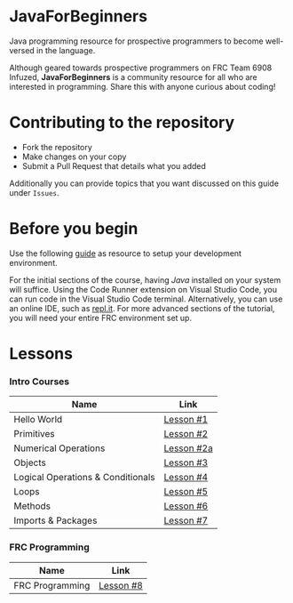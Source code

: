 # JavaForBeginners
Java programming resource for prospective programmers to become well-versed in the language.

Although geared towards prospective programmers on FRC Team 6908 Infuzed, **JavaForBeginners** is a community resource for all who are interested in programming. Share this with anyone curious about coding!

# Contributing to the repository
* Fork the repository
* Make changes on your copy
* Submit a Pull Request that details what you added

Additionally you can provide topics that you want discussed on this guide under `Issues`.

# Before you begin
Use the following [guide](https://docs.google.com/document/d/1gsHRuXv4nH3QgOnL0EUB5_rmLXk-JnR6QtYgkNwiXGk/edit?usp=sharing) as resource to setup your development environment.

For the initial sections of the course, having *Java* installed on your system will suffice. Using the Code Runner extension on Visual Studio Code, you can run code in the Visual Studio Code terminal. Alternatively, you can use an online IDE, such as [repl.it](https://repl.it/). For more advanced sections of the tutorial, you will need your entire FRC environment set up.

# Lessons

### Intro Courses
Name | Link
------------ | -------------
Hello World | [Lesson #1](https://github.com/frc6908/JavaForBeginners/blob/master/Lesson%201%20-%20Hello%20World/Lesson1HelloWorld.md)
Primitives | [Lesson #2](https://github.com/frc6908/JavaForBeginners/blob/master/Lesson%202%20-%20Primitives/Lesson2Primitives.md)
Numerical Operations | [Lesson #2a](https://github.com/frc6908/JavaForBeginners/blob/master/Lesson%202a%20-%20Numerical%20Operations/Lesson2aNumericalOperations.md)
Objects | [Lesson #3](https://github.com/frc6908/JavaForBeginners/blob/master/Lesson%203%20-%20Objects/Lesson3Objects.md)
Logical Operations & Conditionals | [Lesson #4](https://github.com/frc6908/JavaForBeginners/blob/master/Lesson%204%20-%20Logical%20Operators%20-%20Conditionals/Lesson4LogicalOperatorsConditionals.md)
Loops | [Lesson #5](https://github.com/frc6908/JavaForBeginners/blob/master/Lesson%205%20-%20Loops/Lesson5Loops.md)
Methods | [Lesson #6](https://github.com/frc6908/JavaForBeginners/blob/master/Lesson%206%20-%20Methods/Lesson6Methods.md)
Imports & Packages | [Lesson #7](https://github.com/frc6908/JavaForBeginners/blob/master/Lesson%207%20-%20Imports%20-%20Packages/Lesson7ImportsPackages.md)

### FRC Programming
Name  | Link
------------ | -------------
FRC Programming  | [Lesson #8](https://github.com/frc6908/JavaForBeginners/blob/master/Lesson%208%20-%20FRC%20Programming/Lesson8FRCProgramming.md)
